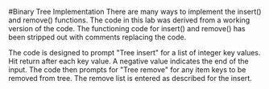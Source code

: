 #Binary Tree Implementation
There are many ways to implement the insert() and remove() functions.  The code in this lab was derived from a working version of the code.  The functioning code for insert() and remove() has been stripped out with comments replacing the code.  

The code is designed to prompt "Tree insert" for a list of integer key values.  Hit return after each key value.  A negative value indicates the end of the input.  The code then prompts for "Tree remove" for any item keys to be removed from tree.  The remove list is entered as described for the insert.

